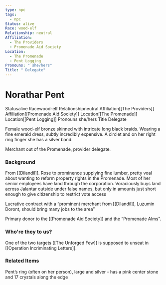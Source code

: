```yaml
---
type: npc
tags:
  - npc
Status: alive
Race: wood-elf
Relationship: neutral
Affiliation:
  - The Providers
  - Promenade Aid Society
Location:
  - The Promenade
  - Pent Logging
Pronouns: " she/hers"
Title: " Delegate"
---
```


# Norathar Pent
<span class="dataview inline-field"><span class="inline-field-key">Status</span><span class="inline-field-value">alive</span></span>
<span class="dataview inline-field"><span class="inline-field-key">Race</span><span class="inline-field-value">wood-elf</span></span>
<span class="dataview inline-field"><span class="inline-field-key">Relationship</span><span class="inline-field-value">neutral</span></span>
<span class="dataview inline-field"><span class="inline-field-key">Affiliation</span><span class="inline-field-value">[[The Providers]]</span></span>
<span class="dataview inline-field"><span class="inline-field-key">Affiliation</span><span class="inline-field-value">[[Promenade Aid Society]]</span></span>
<span class="dataview inline-field"><span class="inline-field-key">Location</span><span class="inline-field-value">[[The Promenade]]</span></span>
<span class="dataview inline-field"><span class="inline-field-key">Location</span><span class="inline-field-value">[[Pent Logging]]</span></span>
<span class="dataview inline-field"><span class="inline-field-key">Pronouns</span><span class="inline-field-value"> she/hers</span></span>
<span class="dataview inline-field"><span class="inline-field-key">Title</span><span class="inline-field-value"> Delegate</span></span>

Female wood-elf bronze skinned with intricate long black braids. Wearing a fine emerald dress, subtly incredibly expensive. A circlet and on her right ring finger she has a silver band.

Merchant out of the Promenade, provider delegate. 

### Background 
From [[Dilandil]]. Rose to prominence supplying fine lumber, pretty voal about wanting to reform property rights in the Promenade. Most of her senior employees have land through the corporation. Voraciously buys land across Jalantar outside under false names, but only in amounts just short enough to give citizenship to restrict vote access

Lucrative contract with a “prominent merchant from [[Dilandil]], Luzumin Doront, should bring many jobs to the area”

Primary donor to the [[Promenade Aid Society]] and the “Promenade Alms”. 

### Who're they to us? 
One of the two targets [[The Unforged Few]] is supposed to unseat in [[Operation Incriminating Letters]].

### Related Items
Pent’s ring (often on her person), large and silver - has a pink center stone and 17 crystals along the edge